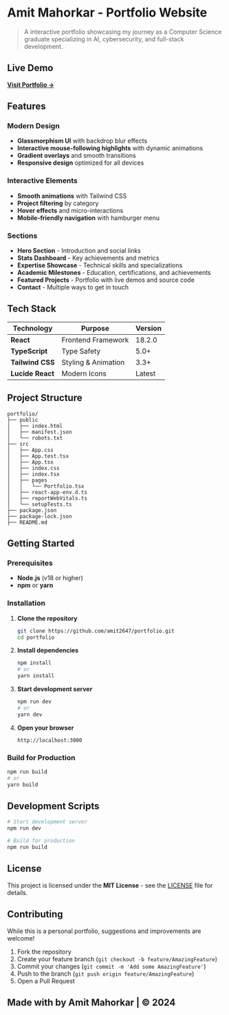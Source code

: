 # Amit Mahorkar - Portfolio Website

> A interactive portfolio showcasing my journey as a Computer Science graduate specializing in AI, cybersecurity, and full-stack development.

## Live Demo

**[Visit Portfolio →](https://amit2647.github.io/amit-portfolio/)**

## Features

### **Modern Design**
- **Glassmorphism UI** with backdrop blur effects
- **Interactive mouse-following highlights** with dynamic animations
- **Gradient overlays** and smooth transitions
- **Responsive design** optimized for all devices

### **Interactive Elements**
- **Smooth animations** with Tailwind CSS
- **Project filtering** by category
- **Hover effects** and micro-interactions
- **Mobile-friendly navigation** with hamburger menu

### **Sections**
- **Hero Section** - Introduction and social links
- **Stats Dashboard** - Key achievements and metrics
- **Expertise Showcase** - Technical skills and specializations
- **Academic Milestones** - Education, certifications, and achievements
- **Featured Projects** - Portfolio with live demos and source code
- **Contact** - Multiple ways to get in touch

## Tech Stack

| Technology | Purpose | Version |
|------------|---------|---------|
| **React** | Frontend Framework | 18.2.0 |
| **TypeScript** | Type Safety | 5.0+ |
| **Tailwind CSS** | Styling & Animation | 3.3+ |
| **Lucide React** | Modern Icons | Latest |

## Project Structure

```
portfolio/
├── public
│   ├── index.html
│   ├── manifest.json
│   └── robots.txt
├── src
│   ├── App.css
│   ├── App.test.tsx
│   ├── App.tsx
│   ├── index.css
│   ├── index.tsx
│   ├── pages
│   │   └── Portfolio.tsx
│   ├── react-app-env.d.ts
│   ├── reportWebVitals.ts
│   └── setupTests.ts
├── package.json
├── package-lock.json
├── README.md
```

## Getting Started

### Prerequisites
- **Node.js** (v18 or higher)
- **npm** or **yarn**

### Installation

1. **Clone the repository**
   ```bash
   git clone https://github.com/amit2647/portfolio.git
   cd portfolio
   ```

2. **Install dependencies**
   ```bash
   npm install
   # or
   yarn install
   ```

3. **Start development server**
   ```bash
   npm run dev
   # or
   yarn dev
   ```

4. **Open your browser**
   ```
   http://localhost:3000
   ```

### Build for Production

```bash
npm run build
# or
yarn build
```

## Development Scripts

```bash
# Start development server
npm run dev

# Build for production
npm run build
```

## License

This project is licensed under the **MIT License** - see the [LICENSE](LICENSE) file for details.

## Contributing

While this is a personal portfolio, suggestions and improvements are welcome!

1. Fork the repository
2. Create your feature branch (`git checkout -b feature/AmazingFeature`)
3. Commit your changes (`git commit -m 'Add some AmazingFeature'`)
4. Push to the branch (`git push origin feature/AmazingFeature`)
5. Open a Pull Request

**Made with by Amit Mahorkar | © 2024**
---
